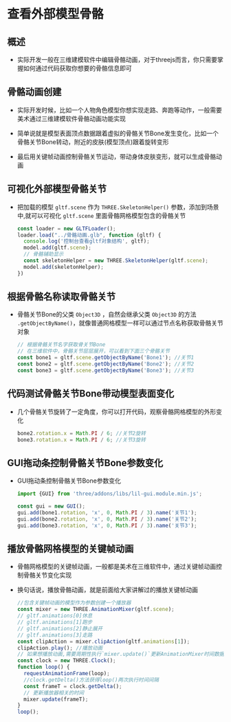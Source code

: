 # 查看外部模型骨骼

## 概述

+ 实际开发一般在三维建模软件中编辑骨骼动画，对于threejs而言，你只需要掌握如何通过代码获取你想要的骨骼信息即可

## 骨骼动画创建

+ 实际开发时候，比如一个人物角色模型你想实现走路、奔跑等动作，一般需要美术通过三维建模软件骨骼动画功能实现

+ 简单说就是模型表面顶点数据跟着虚拟的骨骼关节Bone发生变化，比如一个骨骼关节Bone转动，附近的皮肤(模型顶点)跟着旋转变形

+ 最后用关键帧动画控制骨骼关节运动，带动身体皮肤变形，就可以生成骨骼动画

## 可视化外部模型骨骼关节

+ 把加载的模型 `gltf.scene` 作为 `THREE.SkeletonHelper()` 参数，添加到场景中,就可以可视化 `gltf.scene` 里面骨骼网格模型包含的骨骼关节

  ```js
  const loader = new GLTFLoader();
  loader.load("../骨骼动画.glb", function (gltf) {
    console.log('控制台查看gltf对象结构', gltf);
    model.add(gltf.scene);
    // 骨骼辅助显示
    const skeletonHelper = new THREE.SkeletonHelper(gltf.scene);
    model.add(skeletonHelper);
  })
  ```

## 根据骨骼名称读取骨骼关节

+ 骨骼关节Bone的父类 `Object3D` ，自然会继承父类 `Object3D` 的方法 `.getObjectByName()`，就像普通网格模型一样可以通过节点名称获取骨骼关节对象

  ```js
  // 根据骨骼关节名字获取骨关节Bone
  // 在三维软件中，骨骼关节层层展开，可以看到下面三个骨骼关节
  const bone1 = gltf.scene.getObjectByName('Bone1'); //关节1
  const bone2 = gltf.scene.getObjectByName('Bone2'); //关节2
  const bone3 = gltf.scene.getObjectByName('Bone3'); //关节3
  ```

## 代码测试骨骼关节Bone带动模型表面变化

+ 几个骨骼关节旋转了一定角度，你可以打开代码，观察骨骼网格模型的外形变化

  ```js
  bone2.rotation.x = Math.PI / 6; //关节2旋转
  bone3.rotation.x = Math.PI / 6; //关节3旋转
  ```

## GUI拖动条控制骨骼关节Bone参数变化

+ GUI拖动条控制骨骼关节Bone参数变化

  ```js
  import {GUI} from 'three/addons/libs/lil-gui.module.min.js';

  const gui = new GUI();
  gui.add(bone1.rotation, 'x', 0, Math.PI / 3).name('关节1');
  gui.add(bone2.rotation, 'x', 0, Math.PI / 3).name('关节2');
  gui.add(bone3.rotation, 'x', 0, Math.PI / 3).name('关节3');
  ```

## 播放骨骼网格模型的关键帧动画

+ 骨骼网格模型的关键帧动画，一般都是美术在三维软件中，通过关键帧动画控制骨骼关节变化实现
+ 换句话说，播放骨骼动画，就是前面给大家讲解过的播放关键帧动画

  ```js
  //包含关键帧动画的模型作为参数创建一个播放器
  const mixer = new THREE.AnimationMixer(gltf.scene);
  // gltf.animations[0]休息
  // gltf.animations[1]跑步
  // gltf.animations[2]静止展开
  // gltf.animations[3]走路
  const clipAction = mixer.clipAction(gltf.animations[1]);
  clipAction.play(); //播放动画
  // 如果想播放动画,需要周期性执行`mixer.update()`更新AnimationMixer时间数据
  const clock = new THREE.Clock();
  function loop() {
    requestAnimationFrame(loop);
    //clock.getDelta()方法获得loop()两次执行时间间隔
    const frameT = clock.getDelta();
    // 更新播放器相关的时间
    mixer.update(frameT);
  }
  loop();
  ```

